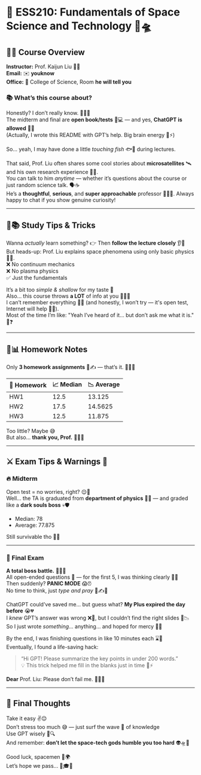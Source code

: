 # 🌌 ESS210: Fundamentals of Space Science and Technology 🚀🛸

## 👨‍🏫 Course Overview

**Instructor:** Prof. Kaijun Liu 👨‍🔬  
**Email:** ✉️ **youknow**  
**Office:** 🏢 College of Science, Room **he will tell you**

### 📚 What’s this course about?

Honestly? I don’t really know. 🤷‍♂️😂  
The midterm and final are **open book/tests** 📖💻 — and yes, **ChatGPT is allowed** 🙌🧠  
(Actually, I wrote this README with GPT’s help. Big brain energy 🧠⚡)

So... yeah, I may have done a little *touching fish* 🐟🫣 during lectures.

That said, Prof. Liu often shares some cool stories about **microsatellites** 🛰️ and his own research experience 🌌🔭.  
You can talk to him *anytime* — whether it’s questions about the course or just random science talk. 🗣️☕  
He’s a **thoughtful**, **serious**, and **super approachable** professor 🧑‍🏫💬. Always happy to chat if you show genuine curiosity!

---

## 🧠📚 Study Tips & Tricks

Wanna *actually* learn something? 👉 Then **follow the lecture closely** 👂👀  
But heads-up: Prof. Liu explains space phenomena using only basic physics 🧪🧲.  
❌ No continuum mechanics  
❌ No plasma physics  
✅ Just the fundamentals  

It’s a bit too *simple & shallow* for my taste 🥱  
Also... this course throws **a LOT** of info at you 📡🌠💥  
I can’t remember everything 🧠💔 (and honestly, I won’t try — it's open test, Internet will help 📲🌐).  
Most of the time I’m like: "Yeah I’ve heard of it... but don’t ask me what it is." 🤯❓

---

## 📝📊 Homework Notes

Only **3 homework assignments** 📃✍️ — that’s it. 😮‍💨🫶

| 📌 Homework | 📈 Median | 📉 Average |
|------------|-----------|------------|
| HW1        | 12.5      | 13.125     |
| HW2        | 17.5      | 14.5625    |
| HW3        | 12.5      | 11.875     |

Too little? Maybe 😅  
But also... **thank you, Prof.** 🙏🌟💐

---

## ⚔️ Exam Tips & Warnings 🚨

### 🔥 Midterm  
Open test = no worries, right? 😌📘  
Well... the TA is graduated from **department of physics** 🧠📡 — and graded like a **dark souls boss** 💀🛡️  
- Median: 78  
- Average: 77.875  

Still survivable tho 😤💪

---

### 🧨 Final Exam  
**A total boss battle.** 😵‍💫💥  
All open-ended questions 📝 — for the first 5, I was thinking clearly 🧠💡  
Then suddenly? **PANIC MODE** 😱⏰  
No time to think, just *type and pray* 🤖✍️🙏

ChatGPT could’ve saved me… but guess what? **My Plus expired the day before** 😭💔  
I *knew* GPT’s answer was wrong ❌🤖, but I couldn’t find the right slides 📂📉  
So I just wrote *something*… anything… and hoped for mercy 🫠🛐

By the end, I was finishing questions in like 10 minutes each ⌛💨  
Eventually, I found a life-saving hack:  
> “Hi GPT! Please summarize the key points in under 200 words.”  
💡 This trick helped me fill in the blanks just in time 🧾⚡

**Dear** Prof. Liu: Please don’t fail me. 🙇‍♂️🍵 

---

## 💭 Final Thoughts

Take it easy ✌️😌  
Don’t stress too much 😅 — just surf the wave 🌊 of knowledge  
Use GPT wisely 🤖🔍  
And remember: **don’t let the space-tech gods humble you too hard** 👽🛸💫

Good luck, spacemen 🚀🌍  
Let’s hope we pass... 🤞🎓💀  
